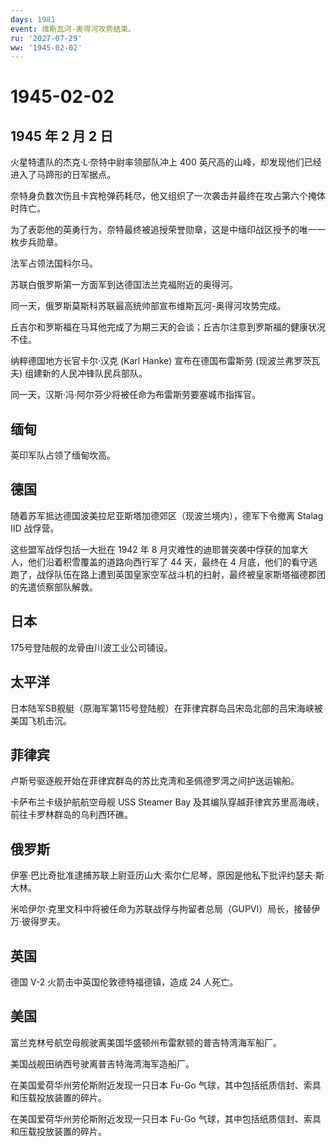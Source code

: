 ```yaml
---
days: 1981
event: 维斯瓦河-奥得河攻势结束。
ru: '2027-07-29'
ww: '1945-02-02'
---
```


# 1945-02-02

## 1945 年 2 月 2 日

火星特遣队的杰克·L·奈特中尉率领部队冲上 400
英尺高的山峰，却发现他们已经进入了马蹄形的日军据点。

奈特身负数次伤且卡宾枪弹药耗尽，他又组织了一次袭击并最终在攻占第六个掩体时阵亡。

为了表彰他的英勇行为，奈特最终被追授荣誉勋章，这是中缅印战区授予的唯一一枚步兵勋章。

法军占领法国科尔马。

苏联白俄罗斯第一方面军到达德国法兰克福附近的奥得河。

同一天，俄罗斯莫斯科苏联最高统帅部宣布维斯瓦河-奥得河攻势完成。

丘吉尔和罗斯福在马耳他完成了为期三天的会谈；丘吉尔注意到罗斯福的健康状况不佳。

纳粹德国地方长官卡尔·汉克 (Karl Hanke) 宣布在德国布雷斯劳
(现波兰弗罗茨瓦夫) 组建新的人民冲锋队民兵部队。

同一天，汉斯·冯·阿尔芬少将被任命为布雷斯劳要塞城市指挥官。

## 缅甸

英印军队占领了缅甸坎高。

## 德国

随着苏军抵达德国波美拉尼亚斯塔加德郊区（现波兰境内），德军下令撤离
Stalag IID 战俘营。

这些盟军战俘包括一大批在 1942 年 8
月灾难性的迪耶普突袭中俘获的加拿大人，他们沿着积雪覆盖的道路向西行军了
44 天，最终在 4
月底，他们的看守逃跑了，战俘队伍在路上遭到英国皇家空军战斗机的扫射，最终被皇家斯塔福德郡团的先遣侦察部队解救。

## 日本

175号登陆舰的龙骨由川波工业公司铺设。

## 太平洋

日本陆军SB舰艇（原海军第115号登陆舰）在菲律宾群岛吕宋岛北部的吕宋海峡被美国飞机击沉。

## 菲律宾

卢斯号驱逐舰开始在菲律宾群岛的苏比克湾和圣佩德罗湾之间护送运输船。

卡萨布兰卡级护航航空母舰 USS Steamer Bay
及其编队穿越菲律宾苏里高海峡，前往卡罗林群岛的乌利西环礁。

## 俄罗斯

伊塞·巴比奇批准逮捕苏联上尉亚历山大·索尔仁尼琴，原因是他私下批评约瑟夫·斯大林。

米哈伊尔·克里文科中将被任命为苏联战俘与拘留者总局（GUPVI）局长，接替伊万·彼得罗夫。

## 英国

德国 V-2 火箭击中英国伦敦德特福德镇，造成 24 人死亡。

## 美国

富兰克林号航空母舰驶离美国华盛顿州布雷默顿的普吉特湾海军船厂。

美国战舰田纳西号驶离普吉特海湾海军造船厂。

在美国爱荷华州劳伦斯附近发现一只日本 Fu-Go
气球，其中包括纸质信封、索具和压载投放装置的碎片。

在美国爱荷华州劳伦斯附近发现一只日本 Fu-Go
气球，其中包括纸质信封、索具和压载投放装置的碎片。